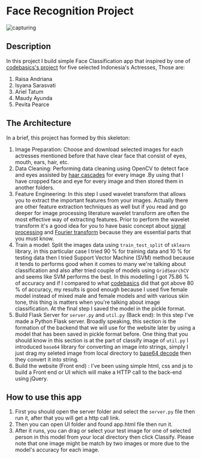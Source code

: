 # Face Recognition Project

![capturing](https://user-images.githubusercontent.com/65146994/146758720-82d28178-4827-4c1c-9aa8-ec5977360322.JPG)

## Description
In this project I build simple Face Classification app that inspired by one of [codebasics's project](https://github.com/codebasics/py/tree/master/DataScience/CelebrityFaceRecognition)
for five selected Indonesia's Actresses, Those are: 

1. Raisa Andriana
2. Isyana Sarasvati
3. Ariel Tatum
4. Maudy Ayunda
5. Pevita Pearce

## The Architecture
In a brief, this project has formed by this skeleton:

1. Image Preparation: Choose and download selected images for each actresses mentioned before that have clear face that consist of eyes, mouth, ears, hair, etc.
2. Data Cleaning: Performing data cleaning using OpenCV to detect face and eyes assisted by [haar cascades](https://docs.opencv.org/3.4/db/d28/tutorial_cascade_classifier.html) for every image
   .By using that I have cropped face and eye for every image and then stored them in another folders.
3. Feature Engineering: In this step I used wavelet transform that allows you to extract the important features from your images.
   Actually there are other feature extraction techniques as well but if you read and go deeper for image processing
   literature wavelet transform are often the most effective way of extracting features. Prior to perform
   the wavelet transform it's a good idea for you to have basic concept about [signal processing](https://www.youtube.com/watch?v=xrTor1uw5iI)
   and [Fourier transform](https://www.youtube.com/watch?v=spUNpyF58BY) because they are essential parts that you must know.
4. Train a model: Split the images data using `train_test_split` of `sklearn` library, in this particular case I tried
   90 % for training data and 10 % for testing data then I tried Support Vector Machine (SVM) method 
   because it tends to performs good when it comes to many we're talking about classification and also after
   tried couple of models using `GridSearchCV` and seems like SVM performs the best. In this modelling I got
   75.86 % of accuracy and if I compared to what [codebasics](https://github.com/codebasics/py/tree/master/DataScience/CelebrityFaceRecognition) did that got above 80 % of accuracy,
   my results is good enough because I used five female model instead of mixed male and female models and with various skin tone, this
   thing is matters when you're talking about image classification. At the final step I saved the model in the pickle format.
5. Build Flask Server for `server.py` and `util.py` (Back end): In this step I've made a Python Flask server. Broadly speaking, 
   this section is the formation of the backend that we will use for the website later by using a model 
   that has been saved in pickle format before. One thing that you should know
   in this section is at the part of classify image of `util.py` I introduced `base64` library 
   for converting an image into strings, simply I just drag my seleted image from local directory to [base64 decode](https://www.base64-image.de/)
   then they convert it into string.
6. Build the website (Front end) : I've been using simple html, css and js to build a Front end or UI which will make a HTTP call to the back-end using jQuery.

## How to use this app

1. First you should open the server folder and select the `server.py` file then run it, after that you will get a http call link.
2. Then you can open UI folder and found app.html file then run it.
3. After it runs, you can drag or select your test image for one of selected person in this model from your local directory
   then click Classify. Please note that one image might be match by two images or more due to the model's accuracy for each image.

